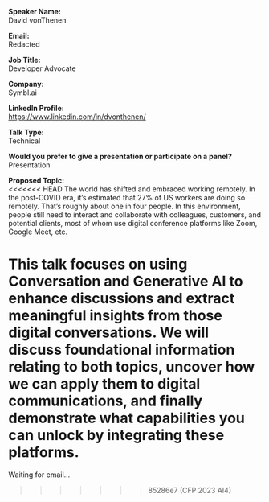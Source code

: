 **Speaker Name:**  
David vonThenen

**Email:**  
Redacted

**Job Title:**  
Developer Advocate

**Company:**  
Symbl.ai

**LinkedIn Profile:**  
https://www.linkedin.com/in/dvonthenen/

**Talk Type:**  
Technical

**Would you prefer to give a presentation or participate on a panel?**  
Presentation

**Proposed Topic:**  
<<<<<<< HEAD
The world has shifted and embraced working remotely. In the post-COVID era, it’s estimated that 27% of US workers are doing so remotely. That’s roughly about one in four people. In this environment, people still need to interact and collaborate with colleagues, customers, and potential clients, most of whom use digital conference platforms like Zoom, Google Meet, etc.

This talk focuses on using Conversation and Generative AI to enhance discussions and extract meaningful insights from those digital conversations. We will discuss foundational information relating to both topics, uncover how we can apply them to digital communications, and finally demonstrate what capabilities you can unlock by integrating these platforms.
=======
Waiting for email...
>>>>>>> 85286e7 (CFP 2023 AI4)
